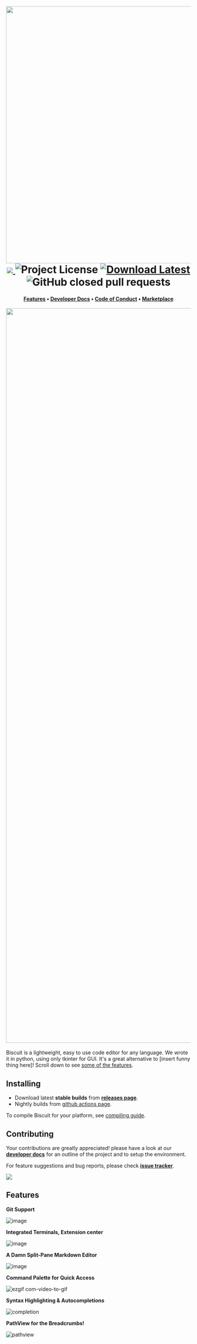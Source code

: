 <h1 align="center">
    <img src="https://github.com/billyeatcookies/Biscuit/assets/70792552/0ea8e958-92de-4659-b1c9-ab5a72f05d7d" width=700><br>
    <a href=https://github.com/billyeatcookies/Biscuit/actions/workflows/artifact-windows.yml> 
        <img src="https://img.shields.io/github/actions/workflow/status/billyeatcookies/biscuit/artifact-windows.yml?style=for-the-badge"> 
    </a> 
    <img alt="Project License" src="https://img.shields.io/github/license/billyeatcookies/Biscuit?style=for-the-badge"> 
    <a href=https://github.com/billyeatcookies/Biscuit/releases> 
        <img alt="Download Latest" src="https://img.shields.io/github/v/release/billyeatcookies/biscuit?style=for-the-badge"> 
    </a>
    <img alt="GitHub closed pull requests" src="https://img.shields.io/github/issues-pr-closed-raw/billyeatcookies/Biscuit?style=for-the-badge">
</h1>
<h4 align="center">
    <a href=https://github.com/billyeatcookies/Biscuit/tree/main?tab=readme-ov-file#features>Features</a> • 
    <a href=https://github.com/billyeatcookies/Biscuit/blob/main/CONTRIBUTING.md>Developer Docs</a> • 
    <a href=https://github.com/billyeatcookies/Biscuit/blob/main/CODE_OF_CONDUCT.md>Code of Conduct</a> • 
    <a href=https://billyeatcookies.github.io/biscuit-extensions>Marketplace</a><br><br>
    <img src="https://github.com/billyeatcookies/Biscuit/assets/70792552/a990845c-bd71-49d2-9d51-58153215c871" width=2000><br>
</h1>

Biscuit is a lightweight, easy to use code editor for any language. We wrote it in python, using only tkinter for GUI. It's a great alternative to [insert funny thing here]! Scroll down to see [some of the features](https://github.com/billyeatcookies/Biscuit/tree/main?tab=readme-ov-file#features).

## Installing  
- Download latest **stable builds** from [**releases page**](https://github.com/billyeatcookies/Biscuit/releases).
- Nightly builds from [github actions page](https://github.com/billyeatcookies/Biscuit/actions).

To compile Biscuit for your platform, see [compiling guide](https://github.com/billyeatcookies/Biscuit/tree/main/scripts). 

## Contributing
Your contributions are greatly appreciated! please have a look at our [**developer docs**](https://github.com/billyeatcookies/Biscuit/blob/main/CONTRIBUTING.md) for an outline of the project and to setup the environment.

For feature suggestions and bug reports, please check [**issue tracker**](https://github.com/billyeatcookies/Biscuit/issues).

<a href="https://github.com/billyeatcookies/biscuit/graphs/contributors">
  <img src="https://opencollective.com/biscuit/contributors.svg" />
</a>

## Features

**Git Support**

![image](https://github.com/billyeatcookies/Biscuit/assets/70792552/ea231a77-7899-4560-ab97-95828bb96932)

**Integrated Terminals, Extension center**

![image](https://github.com/billyeatcookies/Biscuit/assets/70792552/2531ea77-a1e0-4a81-96c9-66ad6b6b0c6d)

**A Damn Split-Pane Markdown Editor**

![image](https://github.com/billyeatcookies/Biscuit/assets/70792552/2e58ff22-2412-4cb1-b183-673591200308)

**Command Palette for Quick Access**

![ezgif com-video-to-gif](https://github.com/billyeatcookies/Biscuit/assets/70792552/e0868336-a15f-4b98-a62e-a822e2211e57)

**Syntax Highlighting & Autocompletions**

![completion](https://github.com/billyeatcookies/Biscuit/assets/70792552/08fe5cbf-81d7-4770-8a80-d70821bf96c9)

**PathView for the Breadcrumbs!**

![pathview](https://imgur.com/CztWtni.jpg)
